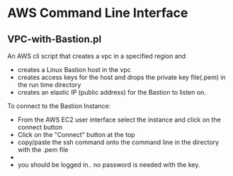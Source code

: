 # AWS Command Line Interface


## VPC-with-Bastion.pl

An AWS cli script that creates a vpc in a specified region and
 - creates a Linux Bastion host in the vpc 
 - creates access keys for the host and drops the private key file(.pem) in the run time directory
 - creates an elastic IP (public address) for the Bastion to listen on. 


To connect to the Bastion Instance:

 - From the AWS EC2 user interface select the instance and click on the connect button
 - Click on the "Connect" button at the top
 - copy/paste the ssh command onto the command line in the directory with the .pem file 
 -  <ENTER>
 - you should be logged in.. no password is needed with the key.


